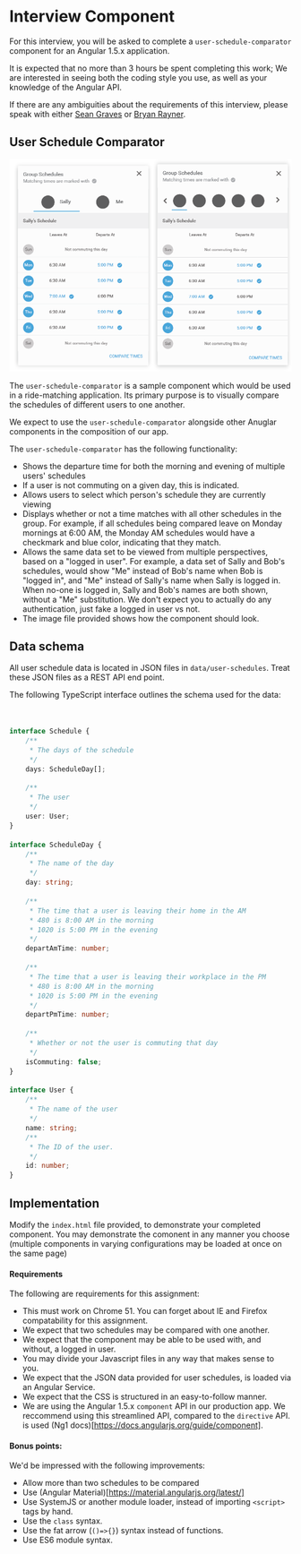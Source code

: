 # Interview Component

For this interview, you will be asked to complete a `user-schedule-comparator` component for an Angular 1.5.x application.

It is expected that no more than 3 hours be spent completing this work; We are interested in seeing both the coding style you use, as well as your knowledge of the Angular API.

If there are any ambiguities about the requirements of this interview, please speak with either [Sean Graves](mailto:sean@rideshark.com) or [Bryan Rayner](mailto:bryan@rideshark.com).

## User Schedule Comparator
![The component shown in its two configurations](/design/user-schedule-comparator.design.png)

The `user-schedule-comparator` is a sample component which would be used in a ride-matching application. Its 
primary purpose is to visually compare the schedules of different users to one another.

We expect to use the `user-schedule-comparator` alongside other Anuglar components in the composition of our app.

The `user-schedule-comparator` has the following functionality:

 - Shows the departure time for both the morning and evening of multiple users' schedules
 - If a user is not commuting on a given day, this is indicated.
 - Allows users to select which person's schedule they are currently viewing
 - Displays whether or not a time matches with all other schedules in the group. 
   For example, if all schedules being compared leave on Monday mornings at 6:00 AM, the Monday AM schedules would have a checkmark and blue color, indicating that they match.
 - Allows the same data set to be viewed from multiple perspectives, based on a "logged in user".
   For example, a data set of Sally and Bob's schedules, would show "Me" instead of Bob's name when Bob is "logged in", and "Me" instead of Sally's name when Sally is logged in.
   When no-one is logged in, Sally and Bob's names are both shown, without a "Me" substitution.
   We don't expect you to actually do any authentication, just fake a logged in user vs not.
 - The image file provided shows how the component should look.

## Data schema

All user schedule data is located in JSON files in `data/user-schedules`. Treat these JSON files as a REST API end point.

The following TypeScript interface outlines the schema used for the data:
````ts 


interface Schedule {
    /**
     * The days of the schedule
     */
    days: ScheduleDay[];

    /**
     * The user
     */
    user: User;
}

interface ScheduleDay {
    /**
     * The name of the day
     */
    day: string;

    /**
     * The time that a user is leaving their home in the AM 
     * 480 is 8:00 AM in the morning
     * 1020 is 5:00 PM in the evening
     */
    departAmTime: number;

    /**
     * The time that a user is leaving their workplace in the PM 
     * 480 is 8:00 AM in the morning
     * 1020 is 5:00 PM in the evening
     */
    departPmTime: number;

    /**
     * Whether or not the user is commuting that day
     */
    isCommuting: false;
}

interface User {
    /**
     * The name of the user
     */
    name: string;
    /**
     * The ID of the user.
     */
    id: number;
}


````

 

## Implementation

Modify the `index.html` file provided, to demonstrate your completed component. 
You may demonstrate the comonent in any manner you choose (multiple components in 
varying configurations may be loaded at once on the same page)

#### Requirements
The following are requirements for this assignment:
 - This must work on Chrome 51. You can forget about IE and Firefox compatability for this assignment.
 - We expect that two schedules may be compared with one another.
 - We expect that the component may be able to be used with, and without, a logged in user.
 - You may divide your Javascript files in any way that makes sense to you.
 - We expect that the JSON data provided for user schedules, is loaded via an Angular Service.
 - We expect that the CSS is structured in an easy-to-follow manner.
 - We are using the Angular 1.5.x `component` API in our production app. 
   We reccommend using this streamlined API, compared to the `directive` API. is used (Ng1 docs)[https://docs.angularjs.org/guide/component].

#### Bonus points:
We'd be impressed with the following improvements:

 - Allow more than two schedules to be compared
 - Use (Angular Material)[https://material.angularjs.org/latest/]
 - Use SystemJS or another module loader, instead of importing `<script>` tags by hand.
 - Use the `class` syntax.
 - Use the fat arrow (`()=>{}`) syntax instead of functions.
 - Use ES6 module syntax.
